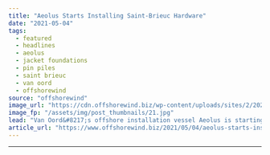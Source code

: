 ```yaml
---
title: "Aeolus Starts Installing Saint-Brieuc Hardware"
date: "2021-05-04"
tags: 
  - featured
  - headlines
  - aeolus
  - jacket foundations
  - pin piles
  - saint brieuc
  - van oord
  - offshorewind
source: "offshorewind"
image_url: "https://cdn.offshorewind.biz/wp-content/uploads/sites/2/2021/05/04084003/Aeolus-Starts-Installing-Saint-Brieuc-Hardware.jpg"
image_fp: "/assets/img/post_thumbnails/21.jpg"
lead: "Van Oord&#8217;s offshore installation vessel Aeolus is starting the installation of the first of"
article_url: "https://www.offshorewind.biz/2021/05/04/aeolus-starts-installing-saint-brieuc-hardware/"
---
```


---
